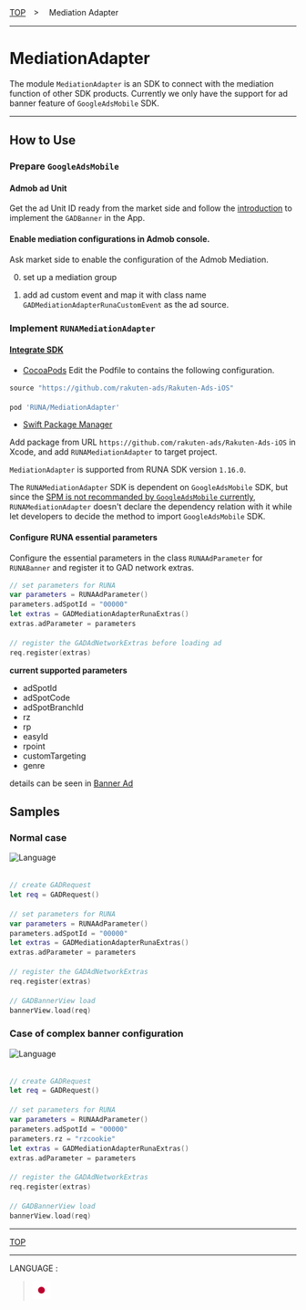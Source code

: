 [TOP](/README.md#top)　>　 Mediation Adapter

---

# MediationAdapter

The module `MediationAdapter` is an SDK to connect with the mediation function of other SDK products.
Currently we only have the support for ad banner feature of `GoogleAdsMobile` SDK.

---

## How to Use

### Prepare `GoogleAdsMobile`

#### Admob ad Unit

Get the ad Unit ID ready from the market side and follow the [introduction](https://developers.google.com/admob/ios/banner) to implement the `GADBanner` in the App.

#### Enable mediation configurations in Admob console.

Ask market side to enable the configuration of the Admob Mediation.

0. set up a mediation group

0. add ad custom event and map it with class name `GADMediationAdapterRunaCustomEvent` as the ad source.


### Implement `RUNAMediationAdapter`

#### [Integrate SDK](#integrate-sdk)

- [CocoaPods](#cocoapods)
Edit the Podfile to contains the following configuration.

```ruby
source "https://github.com/rakuten-ads/Rakuten-Ads-iOS"

pod 'RUNA/MediationAdapter'
```

- [Swift Package Manager](#spm)

Add package from URL `https://github.com/rakuten-ads/Rakuten-Ads-iOS` in Xcode,
and add `RUNAMediationAdapter` to target project.

`MediationAdapter` is supported from RUNA SDK version `1.16.0`.

The `RUNAMediationAdapter` SDK is dependent on `GoogleAdsMobile` SDK, but since the [SPM is not recommanded by `GoogleAdsMobile` currently](https://developers.google.com/admob/ios/quick-start#spm),
`RUNAMediationAdapter` doesn't declare the dependency relation with it while let developers to decide the method to import `GoogleAdsMobile` SDK.

#### Configure RUNA essential parameters

Configure the essential parameters in the class `RUNAAdParameter` for `RUNABanner` and register it to GAD network extras.


```swift
// set parameters for RUNA
var parameters = RUNAAdParameter()
parameters.adSpotId = "00000"
let extras = GADMediationAdapterRunaExtras()
extras.adParameter = parameters

// register the GADAdNetworkExtras before loading ad
req.register(extras)
```

__current supported parameters__

- adSpotId
- adSpotCode
- adSpotBranchId
- rz
- rp
- easyId
- rpoint
- customTargeting
- genre

details can be seen in [Banner Ad](../bannerads/README.md)



### 
## Samples

### Normal case
![Language](http://img.shields.io/badge/language-Swift-red.svg?style=flat)

```swift

// create GADRequest
let req = GADRequest()

// set parameters for RUNA
var parameters = RUNAAdParameter()
parameters.adSpotId = "00000"
let extras = GADMediationAdapterRunaExtras()
extras.adParameter = parameters

// register the GADAdNetworkExtras
req.register(extras)

// GADBannerView load
bannerView.load(req)
```

### Case of complex banner configuration
![Language](http://img.shields.io/badge/language-Swift-red.svg?style=flat)

```swift

// create GADRequest
let req = GADRequest()

// set parameters for RUNA
var parameters = RUNAAdParameter()
parameters.adSpotId = "00000"
parameters.rz = "rzcookie"
let extras = GADMediationAdapterRunaExtras()
extras.adParameter = parameters

// register the GADAdNetworkExtras
req.register(extras)

// GADBannerView load
bannerView.load(req)
```


---

[TOP](/README.md#top)

---

LANGUAGE :

> [![ja](/doc/lang/ja.png)](/doc/ja/mediation/README.md)
